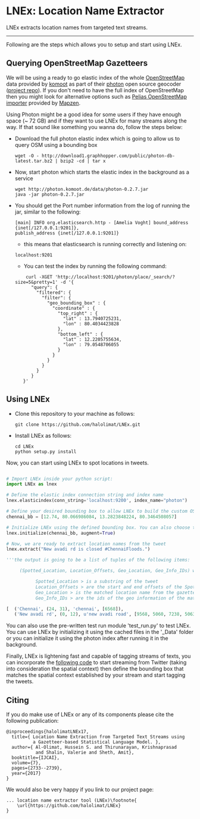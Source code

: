 <!-- ###########################################################################
Copyright 2017 Hussein S. Al-Olimat, hussein@knoesis.org

This software is released under the GNU Affero General Public License (AGPL)
v3.0 License.
#############################################################################-->

# LNEx: Location Name Extractor #

LNEx extracts location names from targeted text streams.

---

Following are the steps which allows you to setup and start using LNEx.

## Querying OpenStreetMap Gazetteers  ##

We will be using a ready to go elastic index of the whole [OpenStreetMap](http://www.osm.org) data provided by [komoot](http://www.komoot.de) as part of their [photon](https://photon.komoot.de/) open source geocoder ([project repo](https://github.com/komoot/photon)). If you don't need to have the full index of OpenStreetMap then you might look for alternative options such as [Pelias OpenStreetMap importer](https://github.com/pelias/openstreetmap) provided by [Mapzen](https://www.mapzen.com/).

Using Photon might be a good idea for some users if they have enough space (~ 72 GB) and if they want to use LNEx for many streams along the way. If that sound like something you wanna do, follow the steps below:

 - Download the full photon elastic index which is going to allow us to query OSM using a bounding box

   ```
   wget -O - http://download1.graphhopper.com/public/photon-db-latest.tar.bz2 | bzip2 -cd | tar x
   ```

 - Now, start photon which starts the elastic index in the background as a service

   ```
   wget http://photon.komoot.de/data/photon-0.2.7.jar
   java -jar photon-0.2.7.jar
   ```

 - You should get the Port number information from the log of running the jar, similar to the following:

   ```
   [main] INFO org.elasticsearch.http - [Amelia Voght] bound_address {inet[/127.0.0.1:9201]},
   publish_address {inet[/127.0.0.1:9201]}
   ```

   - this means that elasticsearch is running correctly and listening on:

   ```
   localhost:9201
   ```
   - You can test the index by running the following command:
   ```
       curl -XGET 'http://localhost:9201/photon/place/_search/?size=5&pretty=1' -d '{
         "query": {
           "filtered": {
             "filter": {
               "geo_bounding_box" : {
                 "coordinate" : {
                   "top_right" : {
                     "lat" : 13.7940725231,
                     "lon" : 80.4034423828
                   },
                   "bottom_left" : {
                     "lat" : 12.2205755634,
                     "lon" : 79.0548706055
                   }
                 }
               }
             }
           }
         }
      }'
    ```

## Using LNEx ##

 - Clone this repository to your machine as follows:
    ```
    git clone https://github.com/halolimat/LNEx.git
    ```

 - Install LNEx as follows:
    ```
    cd LNEx
    python setup.py install
    ```

Now, you can start using LNEx to spot locations in tweets.
   ```python

   # Import LNEx inside your python script:   
   import LNEx as lnex

   # Define the elastic index connection string and index name
   lnex.elasticindex(conn_string='localhost:9200', index_name="photon")

   # Define your desired bounding box to allow LNEx to build the custom OSM gazetteer (e.g., for Chennai, India):
   chennai_bb = [12.74, 80.066986084, 13.2823848224, 80.3464508057]

   # Initialize LNEx using the defined bounding box. You can also choose to augment the gazetteer.
   lnex.initialize(chennai_bb, augment=True)

   # Now, we are ready to extract location names from the tweet
   lnex.extract("New avadi rd is closed #ChennaiFloods.")

   '''the output is going to be a list of tuples of the following items:

        (Spotted_Location, Location_Offsets, Geo_Location, Geo_Info_IDs) where:

              Spotted_Location > is a substring of the tweet
              Location_Offsets > are the start and end offsets of the Spotted_Location
              Geo_Location > is the matched location name from the gazetteer
              Geo_Info_IDs > are the ids of the geo information of the matched Geo_Locations '''

   [  ('Chennai', (24, 31), 'chennai', [6568]),
      ('New avadi rd', (0, 12), u'new avadi road', [9568, 5060, 7238, 5063, 1896, 12722, 2820, 9375])]

   ```

You can also use the pre-written test run module 'test_run.py' to test LNEx. You can use LNEx by initializing it using the cached files in the '_Data' folder or you can initialize it using the photon index after running it in the background.

Finally, LNEx is lightening fast and capable of tagging streams of texts, you can incorporate the [following code](https://github.com/tweepy/tweepy/blob/master/examples/streaming.py) to start streaming from Twitter (taking into consideration the spatial context) then define the bounding box that matches the spatial context established by your stream and start tagging the tweets.

## Citing ##

If you do make use of LNEx or any of its components please cite the following publication:

    @inproceedings{halolimatLNEx17,
      title={ Location Name Extraction from Targeted Text Streams using
              a Gazetteer-based Statistical Language Model. },
      author={ Al-Olimat, Hussein S. and Thirunarayan, Krishnaprasad
               and Shalin, Valerie and Sheth, Amit},
      booktitle={IJCAI},
      volume={7},
      pages={2733--2739},
      year={2017}
    }

We would also be very happy if you link to our project page:

    ... location name extractor tool (LNEx)\footnote{
        \url{https://github.com/halolimat/LNEx}
    }
